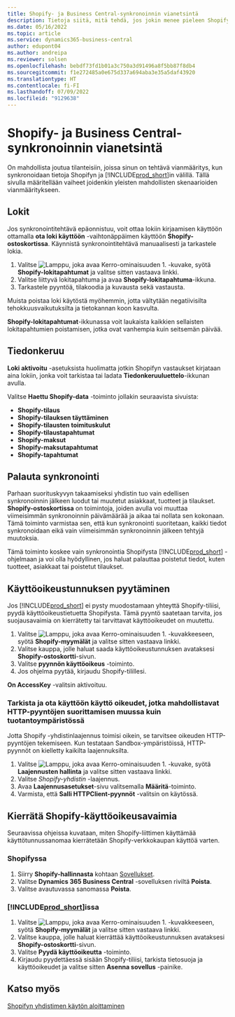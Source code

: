 ```yaml
---
title: Shopify- ja Business Central-synkronoinnin vianetsintä
description: Tietoja siitä, mitä tehdä, jos jokin menee pieleen Shopifyn ja Business Centralin välisen tietojen synkronoinnin aikana
ms.date: 05/16/2022
ms.topic: article
ms.service: dynamics365-business-central
author: edupont04
ms.author: andreipa
ms.reviewer: solsen
ms.openlocfilehash: bebdf73fd1b01a3c750a3d91496a8f5bb87f8db4
ms.sourcegitcommit: f1e272485a0e675d337a694aba3e35a5daf43920
ms.translationtype: HT
ms.contentlocale: fi-FI
ms.lasthandoff: 07/09/2022
ms.locfileid: "9129638"
---
```

# <a name="troubleshooting-the-shopify-and-business-central-synchronization"></a>Shopify- ja Business Central-synkronoinnin vianetsintä

On mahdollista joutua tilanteisiin, joissa sinun on tehtävä vianmääritys, kun synkronoidaan tietoja Shopifyn ja [!INCLUDE[prod_short](../includes/prod_short.md)]in välillä. Tällä sivulla määritellään vaiheet joidenkin yleisten mahdollisten skenaarioiden vianmääritykseen.

## <a name="logs"></a>Lokit

Jos synkronointitehtävä epäonnistuu, voit ottaa lokiin kirjaamisen käyttöön ottamalla **ota loki käyttöön** -vaihtonäppäimen käyttöön **Shopify-ostoskortissa**. Käynnistä synkronointitehtävä manuaalisesti ja tarkastele lokia.

1. Valitse ![Lamppu, joka avaa Kerro-ominaisuuden 1.](../media/ui-search/search_small.png "Kerro, mitä haluat tehdä") -kuvake, syötä **Shopify-lokitapahtumat** ja valitse sitten vastaava linkki.
2. Valitse liittyvä lokitapahtuma ja avaa **Shopify-lokitapahtuma**-ikkuna.
3. Tarkastele pyyntöä, tilakoodia ja kuvausta sekä vastausta.

Muista poistaa loki käytöstä myöhemmin, jotta vältytään negatiivisilta tehokkuusvaikutuksilta ja tietokannan koon kasvulta.

**Shopify-lokitapahtumat**-ikkunassa voit laukaista kaikkien sellaisten lokitapahtumien poistamisen, jotka ovat vanhempia kuin seitsemän päivää.

## <a name="data-capture"></a>Tiedonkeruu

**Loki aktivoitu** -asetuksista huolimatta jotkin Shopifyn vastaukset kirjataan aina lokiin, jonka voit tarkistaa tai ladata **Tiedonkeruuluettelo**-ikkunan avulla.

Valitse **Haettu Shopify-data** -toiminto jollakin seuraavista sivuista:

- **Shopify-tilaus**
- **Shopify-tilauksen täyttäminen**
- **Shopify-tilausten toimituskulut**
- **Shopify-tilaustapahtumat**
- **Shopify-maksut**
- **Shopify-maksutapahtumat**
- **Shopify-tapahtumat**

## <a name="reset-sync"></a>Palauta synkronointi

Parhaan suorituskyvyn takaamiseksi yhdistin tuo vain edellisen synkronoinnin jälkeen luodut tai muutetut asiakkaat, tuotteet ja tilaukset. **Shopify-ostoskortissa** on toimintoja, joiden avulla voi muuttaa viimeisimmän synkronoinnin päivämäärää ja aikaa tai nollata sen kokonaan. Tämä toiminto varmistaa sen, että kun synkronointi suoritetaan, kaikki tiedot synkronoidaan eikä vain viimeisimmän synkronoinnin jälkeen tehtyjä muutoksia.

Tämä toiminto koskee vain synkronointia Shopifysta [!INCLUDE[prod_short](../includes/prod_short.md)] -ohjelmaan ja voi olla hyödyllinen, jos haluat palauttaa poistetut tiedot, kuten tuotteet, asiakkaat tai poistetut tilaukset.

## <a name="request-the-access-token"></a>Käyttöoikeustunnuksen pyytäminen

Jos [!INCLUDE[prod_short](../includes/prod_short.md)] ei pysty muodostamaan yhteyttä Shopify-tiliisi, pyydä käyttöoikeustietuetta Shopifysta. Tämä pyyntö saatetaan tarvita, jos suojausavaimia on kierrätetty tai tarvittavat käyttöoikeudet on muutettu.

1. Valitse ![Lamppu, joka avaa Kerro-ominaisuuden 1.](../media/ui-search/search_small.png "Kerro, mitä haluat tehdä") -kuvakkeeseen, syötä **Shopify-myymälät** ja valitse sitten vastaava linkki.
2. Valitse kauppa, jolle haluat saada käyttöoikeustunnuksen avataksesi **Shopify-ostoskortti**-sivun.
3. Valitse **pyynnön käyttöoikeus** -toiminto.
4. Jos ohjelma pyytää, kirjaudu Shopify-tilillesi.

**On AccessKey** -valitsin aktivoituu.

### <a name="verify-and-enable-permissions-to-make-http-requests-when-running-in-a-non-production-environment"></a>Tarkista ja ota käyttöön käyttö oikeudet, jotka mahdollistavat HTTP-pyyntöjen suorittamisen muussa kuin tuotantoympäristössä

Jotta Shopify -yhdistinlaajennus toimisi oikein, se tarvitsee oikeuden HTTP-pyyntöjen tekemiseen. Kun testataan Sandbox-ympäristöissä, HTTP-pyynnöt on kielletty kaikilta laajennuksilta.

1. Valitse ![Lamppu, joka avaa Kerro-ominaisuuden 1.](../media/ui-search/search_small.png "Kerro, mitä haluat tehdä") -kuvake, syötä **Laajennusten hallinta** ja valitse sitten vastaava linkki.
2. Valitse *Shopify-yhdistin* -laajennus.
3. Avaa **Laajennusasetukset**-sivu valitsemalla **Määritä**-toiminto.
4. Varmista, että **Salli HTTPClient-pyynnöt** -valitsin on käytössä.

## <a name="rotate-the-shopify-access-key"></a>Kierrätä Shopify-käyttöoikeusavaimia

Seuraavissa ohjeissa kuvataan, miten Shopify-liittimen käyttämää käyttötunnussanomaa kierrätetään Shopify-verkkokaupan käyttöä varten.

### <a name="in-shopify"></a>Shopifyssa

1. Siirry **Shopify-hallinnasta** kohtaan [Sovellukset](https://www.shopify.com/admin/apps).
2. Valitse **Dynamics 365 Business Central** -sovelluksen riviltä **Poista**.
3. Valitse avautuvassa sanomassa **Poista**.

### <a name="in-prod_short"></a>[!INCLUDE[prod_short](../includes/prod_short.md)]issa

1. Valitse ![Lamppu, joka avaa Kerro-ominaisuuden 1.](../media/ui-search/search_small.png "Kerro, mitä haluat tehdä") -kuvakkeeseen, syötä **Shopify-myymälät** ja valitse sitten vastaava linkki.
2. Valitse kauppa, jolle haluat kierrättää käyttöoikeustunnuksen avataksesi **Shopify-ostoskortti**-sivun.
3. Valitse **Pyydä käyttöoikeutta** -toiminto.
4. Kirjaudu pyydettäessä sisään Shopify-tiliisi, tarkista tietosuoja ja käyttöoikeudet ja valitse sitten **Asenna sovellus** -painike.

## <a name="see-also"></a>Katso myös

[Shopifyn yhdistimen käytön aloittaminen](get-started.md)  